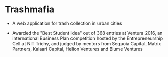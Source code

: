 # Trashmafia

- A web application for trash collection in urban cities

- Awarded the "Best Student Idea" out of 368 entries at Ventura 2016, an international Business Plan competition hosted by the Entrepreneurship Cell at NIT Trichy, and judged by mentors from Sequoia Capital, Matrix Partners, Kalaari Capital, Helion Ventures and Blume Ventures 
